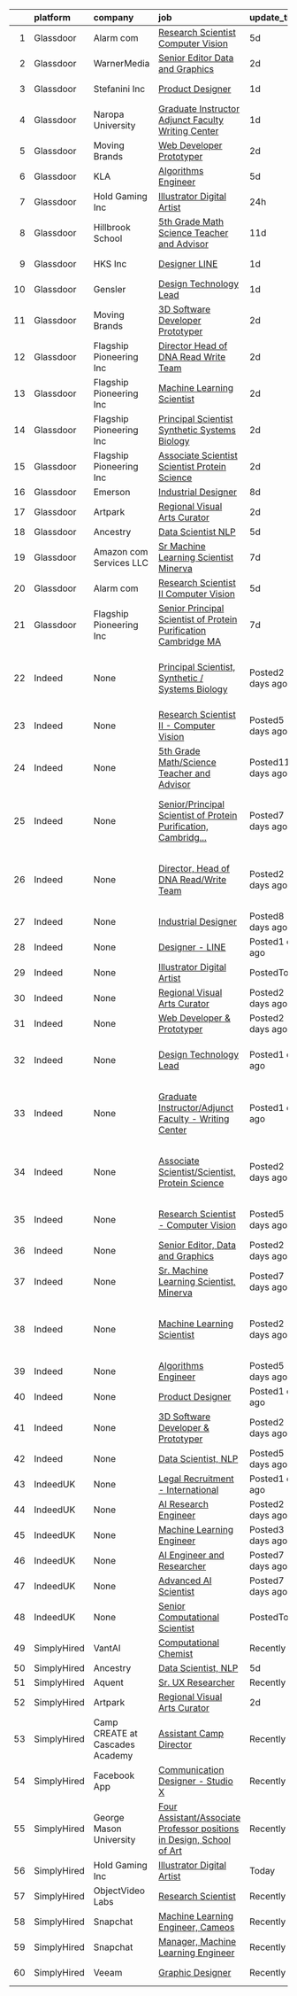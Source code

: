 

|    | platform    | company                         | job                                                                                                                                                                                                                                                                                                                               | update_time       | location                                     |
|---:|:------------|:--------------------------------|:----------------------------------------------------------------------------------------------------------------------------------------------------------------------------------------------------------------------------------------------------------------------------------------------------------------------------------|:------------------|:---------------------------------------------|
|  1 | Glassdoor   | Alarm com                       | [Research Scientist   Computer Vision](https://www.glassdoor.com/partner/jobListing.htm?pos=119&ao=1136043&s=58&guid=0000017e523209dab93104b05582e96e&src=GD_JOB_AD&t=SR&vt=w&ea=1&cs=1_54af4b4f&cb=1642056518649&jobListingId=1007550762373&jrtk=3-0-1fp9342nuhir7801-1fp9342o9u1vd800-791e2c9cc87ca1f3-)                        | 5d                | Tysons Corner, VA                            |
|  2 | Glassdoor   | WarnerMedia                     | [Senior Editor  Data and Graphics](https://www.glassdoor.com/partner/jobListing.htm?pos=113&ao=1136043&s=58&guid=0000017e523209dab93104b05582e96e&src=GD_JOB_AD&t=SR&vt=w&cs=1_de42320a&cb=1642056518648&jobListingId=1007557873705&jrtk=3-0-1fp9342nuhir7801-1fp9342o9u1vd800-3a264d14baa47314-)                                 | 2d                | New York, NY                                 |
|  3 | Glassdoor   | Stefanini  Inc                  | [Product Designer](https://www.glassdoor.com/partner/jobListing.htm?pos=104&ao=1136043&s=58&guid=0000017e523209dab93104b05582e96e&src=GD_JOB_AD&t=SR&vt=w&ea=1&cs=1_6052af24&cb=1642056518646&jobListingId=1007561232479&jrtk=3-0-1fp9342nuhir7801-1fp9342o9u1vd800-905e1891355e41f2-)                                            | 1d                | Dearborn, MI                                 |
|  4 | Glassdoor   | Naropa University               | [Graduate Instructor Adjunct Faculty   Writing Center](https://www.glassdoor.com/partner/jobListing.htm?pos=117&ao=1136043&s=58&guid=0000017e523209dab93104b05582e96e&src=GD_JOB_AD&t=SR&vt=w&cs=1_92009d3f&cb=1642056518649&jobListingId=1007561094047&jrtk=3-0-1fp9342nuhir7801-1fp9342o9u1vd800-0b5e5db051ad022d-)             | 1d                | Boulder, CO                                  |
|  5 | Glassdoor   | Moving Brands                   | [Web Developer   Prototyper](https://www.glassdoor.com/partner/jobListing.htm?pos=118&ao=1136043&s=58&guid=0000017e523209dab93104b05582e96e&src=GD_JOB_AD&t=SR&vt=w&ea=1&cs=1_d27eee42&cb=1642056518649&jobListingId=1007558116790&jrtk=3-0-1fp9342nuhir7801-1fp9342o9u1vd800-c21fa743a870d49d-)                                  | 2d                | Los Angeles, CA                              |
|  6 | Glassdoor   | KLA                             | [Algorithms Engineer](https://www.glassdoor.com/partner/jobListing.htm?pos=107&ao=1136043&s=58&guid=0000017e523209dab93104b05582e96e&src=GD_JOB_AD&t=SR&vt=w&cs=1_8e316659&cb=1642056518648&jobListingId=1007551311170&jrtk=3-0-1fp9342nuhir7801-1fp9342o9u1vd800-3b17779374714fed-)                                              | 5d                | Ann Arbor, MI                                |
|  7 | Glassdoor   | Hold Gaming Inc                 | [Illustrator Digital Artist](https://www.glassdoor.com/partner/jobListing.htm?pos=102&ao=1136043&s=58&guid=0000017e523209dab93104b05582e96e&src=GD_JOB_AD&t=SR&vt=w&ea=1&cs=1_538e2288&cb=1642056518646&jobListingId=1007563023323&jrtk=3-0-1fp9342nuhir7801-1fp9342o9u1vd800-794f736598300c66-)                                  | 24h               | Remote                                       |
|  8 | Glassdoor   | Hillbrook School                | [5th Grade Math Science Teacher and Advisor](https://www.glassdoor.com/partner/jobListing.htm?pos=116&ao=1136043&s=58&guid=0000017e523209dab93104b05582e96e&src=GD_JOB_AD&t=SR&vt=w&cs=1_8caac78a&cb=1642056518649&jobListingId=1007537774037&jrtk=3-0-1fp9342nuhir7801-1fp9342o9u1vd800-491c8e2b3222c27f-)                       | 11d               | Los Gatos, CA                                |
|  9 | Glassdoor   | HKS  Inc                        | [Designer   LINE](https://www.glassdoor.com/partner/jobListing.htm?pos=103&ao=1136043&s=58&guid=0000017e523209dab93104b05582e96e&src=GD_JOB_AD&t=SR&vt=w&cs=1_eec0ea34&cb=1642056518646&jobListingId=1007561349962&jrtk=3-0-1fp9342nuhir7801-1fp9342o9u1vd800-e222c613407c9249-)                                                  | 1d                | Los Angeles, CA                              |
| 10 | Glassdoor   | Gensler                         | [Design Technology Lead](https://www.glassdoor.com/partner/jobListing.htm?pos=121&ao=1136043&s=58&guid=0000017e523209dab93104b05582e96e&src=GD_JOB_AD&t=SR&vt=w&cs=1_c5af05c0&cb=1642056518649&jobListingId=1007561243972&jrtk=3-0-1fp9342nuhir7801-1fp9342o9u1vd800-7b0f67b02a14fd22-)                                           | 1d                | Washington, DC                               |
| 11 | Glassdoor   | Moving Brands                   | [3D Software Developer   Prototyper](https://www.glassdoor.com/partner/jobListing.htm?pos=120&ao=1136043&s=58&guid=0000017e523209dab93104b05582e96e&src=GD_JOB_AD&t=SR&vt=w&ea=1&cs=1_87db1717&cb=1642056518649&jobListingId=1007558116838&jrtk=3-0-1fp9342nuhir7801-1fp9342o9u1vd800-52f304a3ae5de741-)                          | 2d                | San Francisco, CA                            |
| 12 | Glassdoor   | Flagship Pioneering  Inc        | [Director  Head of DNA Read Write Team](https://www.glassdoor.com/partner/jobListing.htm?pos=114&ao=1136043&s=58&guid=0000017e523209dab93104b05582e96e&src=GD_JOB_AD&t=SR&vt=w&cs=1_fbdec71d&cb=1642056518648&jobListingId=1007558680567&jrtk=3-0-1fp9342nuhir7801-1fp9342o9u1vd800-ebf123a359bcbabc-)                            | 2d                | Cambridge, MA                                |
| 13 | Glassdoor   | Flagship Pioneering  Inc        | [Machine Learning Scientist](https://www.glassdoor.com/partner/jobListing.htm?pos=112&ao=1136043&s=58&guid=0000017e523209dab93104b05582e96e&src=GD_JOB_AD&t=SR&vt=w&ea=1&cs=1_d528f4c5&cb=1642056518648&jobListingId=1007557485367&jrtk=3-0-1fp9342nuhir7801-1fp9342o9u1vd800-f29542b9d0dc206b-)                                  | 2d                | Cambridge, MA                                |
| 14 | Glassdoor   | Flagship Pioneering  Inc        | [Principal Scientist  Synthetic   Systems Biology](https://www.glassdoor.com/partner/jobListing.htm?pos=110&ao=1136043&s=58&guid=0000017e523209dab93104b05582e96e&src=GD_JOB_AD&t=SR&vt=w&ea=1&cs=1_9b84ed45&cb=1642056518648&jobListingId=1007557485365&jrtk=3-0-1fp9342nuhir7801-1fp9342o9u1vd800-2f83cab341cb0bcb-)            | 2d                | Cambridge, MA                                |
| 15 | Glassdoor   | Flagship Pioneering  Inc        | [Associate Scientist Scientist  Protein Science](https://www.glassdoor.com/partner/jobListing.htm?pos=108&ao=1136043&s=58&guid=0000017e523209dab93104b05582e96e&src=GD_JOB_AD&t=SR&vt=w&cs=1_765f7df4&cb=1642056518648&jobListingId=1007557485389&jrtk=3-0-1fp9342nuhir7801-1fp9342o9u1vd800-e6cc29914b9a624a-)                   | 2d                | Cambridge, MA                                |
| 16 | Glassdoor   | Emerson                         | [Industrial Designer](https://www.glassdoor.com/partner/jobListing.htm?pos=111&ao=1136043&s=58&guid=0000017e523209dab93104b05582e96e&src=GD_JOB_AD&t=SR&vt=w&cs=1_b71a8933&cb=1642056518648&jobListingId=1007542923149&jrtk=3-0-1fp9342nuhir7801-1fp9342o9u1vd800-70d2171d1abd0f30-)                                              | 8d                | Elyria, OH                                   |
| 17 | Glassdoor   | Artpark                         | [Regional Visual Arts Curator](https://www.glassdoor.com/partner/jobListing.htm?pos=109&ao=1136043&s=58&guid=0000017e523209dab93104b05582e96e&src=GD_JOB_AD&t=SR&vt=w&ea=1&cs=1_047e7fc3&cb=1642056518648&jobListingId=1007555205738&jrtk=3-0-1fp9342nuhir7801-1fp9342o9u1vd800-d356463e690ac127-)                                | 2d                | Lewiston, NY                                 |
| 18 | Glassdoor   | Ancestry                        | [Data Scientist  NLP](https://www.glassdoor.com/partner/jobListing.htm?pos=101&ao=1136043&s=58&guid=0000017e523209dab93104b05582e96e&src=GD_JOB_AD&t=SR&vt=w&cs=1_88c7a469&cb=1642056518646&jobListingId=1007551682384&jrtk=3-0-1fp9342nuhir7801-1fp9342o9u1vd800-17debaaebce90917-)                                              | 5d                | Remote                                       |
| 19 | Glassdoor   | Amazon com Services LLC         | [Sr  Machine Learning Scientist  Minerva](https://www.glassdoor.com/partner/jobListing.htm?pos=105&ao=1136043&s=58&guid=0000017e523209dab93104b05582e96e&src=GD_JOB_AD&t=SR&vt=w&cs=1_9f5bedaf&cb=1642056518647&jobListingId=1007544211251&jrtk=3-0-1fp9342nuhir7801-1fp9342o9u1vd800-604f1bf7b2bf513a-)                          | 7d                | San Diego, CA                                |
| 20 | Glassdoor   | Alarm com                       | [Research Scientist II   Computer Vision](https://www.glassdoor.com/partner/jobListing.htm?pos=115&ao=1136043&s=58&guid=0000017e523209dab93104b05582e96e&src=GD_JOB_AD&t=SR&vt=w&ea=1&cs=1_5ce5877b&cb=1642056518649&jobListingId=1007550762387&jrtk=3-0-1fp9342nuhir7801-1fp9342o9u1vd800-514a737709595398-)                     | 5d                | Tysons Corner, VA                            |
| 21 | Glassdoor   | Flagship Pioneering  Inc        | [Senior Principal Scientist of Protein Purification  Cambridge MA](https://www.glassdoor.com/partner/jobListing.htm?pos=106&ao=1136043&s=58&guid=0000017e523209dab93104b05582e96e&src=GD_JOB_AD&t=SR&vt=w&cs=1_d5840cda&cb=1642056518647&jobListingId=1007546223416&jrtk=3-0-1fp9342nuhir7801-1fp9342o9u1vd800-fae9618b818a2f94-) | 7d                | Cambridge, MA                                |
| 22 | Indeed      | None                            | [Principal Scientist, Synthetic / Systems Biology](https://www.indeed.com/rc/clk?jk=2f83cab341cb0bcb&fccid=22489c4990c80a96&vjs=3)                                                                                                                                                                                                | Posted2 days ago  | Cambridge, MA 02142 (Kendall Square area)    |
| 23 | Indeed      | None                            | [Research Scientist II - Computer Vision](https://www.indeed.com/rc/clk?jk=514a737709595398&fccid=18061989e771e071&vjs=3)                                                                                                                                                                                                         | Posted5 days ago  | Tysons, VA 22102+1 location                  |
| 24 | Indeed      | None                            | [5th Grade Math/Science Teacher and Advisor](https://www.indeed.com/rc/clk?jk=491c8e2b3222c27f&fccid=a1c87d716881af96&vjs=3)                                                                                                                                                                                                      | Posted11 days ago | Los Gatos, CA 95032                          |
| 25 | Indeed      | None                            | [Senior/Principal Scientist of Protein Purification, Cambridg...](https://www.indeed.com/rc/clk?jk=fae9618b818a2f94&fccid=22489c4990c80a96&vjs=3)                                                                                                                                                                                 | Posted7 days ago  | Cambridge, MA 02142 (Kendall Square area)    |
| 26 | Indeed      | None                            | [Director, Head of DNA Read/Write Team](https://www.indeed.com/rc/clk?jk=ebf123a359bcbabc&fccid=22489c4990c80a96&vjs=3)                                                                                                                                                                                                           | Posted2 days ago  | Cambridge, MA 02142 (Kendall Square area)    |
| 27 | Indeed      | None                            | [Industrial Designer](https://www.indeed.com/rc/clk?jk=70d2171d1abd0f30&fccid=c3d73a6fd53e8543&vjs=3)                                                                                                                                                                                                                             | Posted8 days ago  | Elyria, OH                                   |
| 28 | Indeed      | None                            | [Designer - LINE](https://www.indeed.com/rc/clk?jk=e222c613407c9249&fccid=1cdd0435d32bb986&vjs=3)                                                                                                                                                                                                                                 | Posted1 day ago   | Los Angeles, CA                              |
| 29 | Indeed      | None                            | [Illustrator Digital Artist](https://www.indeed.com/company/Hold-Gaming-Inc/jobs/Illustrator-Digital-Artist-794f736598300c66?fccid=1d6d77aa185f7d5d&vjs=3)                                                                                                                                                                        | PostedToday       | Remote                                       |
| 30 | Indeed      | None                            | [Regional Visual Arts Curator](https://www.indeed.com/company/Artpark/jobs/Regional-Visual-Arts-Curator-d356463e690ac127?fccid=6976e9e5afa3c200&vjs=3)                                                                                                                                                                            | Posted2 days ago  | Lewiston, NY 14092                           |
| 31 | Indeed      | None                            | [Web Developer & Prototyper](https://www.indeed.com/rc/clk?jk=c21fa743a870d49d&fccid=c77b14e3229a5562&vjs=3)                                                                                                                                                                                                                      | Posted2 days ago  | Los Angeles, CA                              |
| 32 | Indeed      | None                            | [Design Technology Lead](https://www.indeed.com/rc/clk?jk=7b0f67b02a14fd22&fccid=2794a4cf4bd23b43&vjs=3)                                                                                                                                                                                                                          | Posted1 day ago   | Washington, DC 20006 (Downtown area)         |
| 33 | Indeed      | None                            | [Graduate Instructor/Adjunct Faculty - Writing Center](https://www.indeed.com/rc/clk?jk=0b5e5db051ad022d&fccid=86e06d6e34ca5a1c&vjs=3)                                                                                                                                                                                            | Posted1 day ago   | Boulder, CO 80302 (Colorado University area) |
| 34 | Indeed      | None                            | [Associate Scientist/Scientist, Protein Science](https://www.indeed.com/rc/clk?jk=e6cc29914b9a624a&fccid=22489c4990c80a96&vjs=3)                                                                                                                                                                                                  | Posted2 days ago  | Cambridge, MA 02142 (Kendall Square area)    |
| 35 | Indeed      | None                            | [Research Scientist - Computer Vision](https://www.indeed.com/rc/clk?jk=791e2c9cc87ca1f3&fccid=18061989e771e071&vjs=3)                                                                                                                                                                                                            | Posted5 days ago  | Tysons, VA 22102+1 location                  |
| 36 | Indeed      | None                            | [Senior Editor, Data and Graphics](https://www.indeed.com/rc/clk?jk=3a264d14baa47314&fccid=fdb210f6a49b1c13&vjs=3)                                                                                                                                                                                                                | Posted2 days ago  | New York, NY                                 |
| 37 | Indeed      | None                            | [Sr. Machine Learning Scientist, Minerva](https://www.indeed.com/rc/clk?jk=604f1bf7b2bf513a&fccid=fe2d21eef233e94a&vjs=3)                                                                                                                                                                                                         | Posted7 days ago  | San Diego, CA                                |
| 38 | Indeed      | None                            | [Machine Learning Scientist](https://www.indeed.com/rc/clk?jk=f29542b9d0dc206b&fccid=22489c4990c80a96&vjs=3)                                                                                                                                                                                                                      | Posted2 days ago  | Cambridge, MA 02142 (Kendall Square area)    |
| 39 | Indeed      | None                            | [Algorithms Engineer](https://www.indeed.com/rc/clk?jk=3b17779374714fed&fccid=c8fc142c28286059&vjs=3)                                                                                                                                                                                                                             | Posted5 days ago  | Ann Arbor, MI                                |
| 40 | Indeed      | None                            | [Product Designer](https://www.indeed.com/rc/clk?jk=905e1891355e41f2&fccid=7e646b8cb4a11b13&vjs=3)                                                                                                                                                                                                                                | Posted1 day ago   | Dearborn, MI                                 |
| 41 | Indeed      | None                            | [3D Software Developer & Prototyper](https://www.indeed.com/rc/clk?jk=52f304a3ae5de741&fccid=c77b14e3229a5562&vjs=3)                                                                                                                                                                                                              | Posted2 days ago  | San Francisco, CA                            |
| 42 | Indeed      | None                            | [Data Scientist, NLP](https://www.indeed.com/rc/clk?jk=17debaaebce90917&fccid=8a644f7a25dca5dc&vjs=3)                                                                                                                                                                                                                             | Posted5 days ago  | Remote                                       |
| 43 | IndeedUK    | None                            | [Legal Recruitment - International](https://uk.indeed.com/rc/clk?jk=f6b4d43ad19e289b&fccid=6f64af2a0371f68c&vjs=3)                                                                                                                                                                                                                | Posted1 day ago   | Manchester                                   |
| 44 | IndeedUK    | None                            | [AI Research Engineer](https://uk.indeed.com/rc/clk?jk=0d68b6bb9035446e&fccid=9353252f275fbb30&vjs=3)                                                                                                                                                                                                                             | Posted2 days ago  | London                                       |
| 45 | IndeedUK    | None                            | [Machine Learning Engineer](https://uk.indeed.com/rc/clk?jk=afb06e76023935d2&fccid=9353252f275fbb30&vjs=3)                                                                                                                                                                                                                        | Posted3 days ago  | London                                       |
| 46 | IndeedUK    | None                            | [AI Engineer and Researcher](https://uk.indeed.com/rc/clk?jk=971dae2ec6aa8ce6&fccid=9353252f275fbb30&vjs=3)                                                                                                                                                                                                                       | Posted7 days ago  | London                                       |
| 47 | IndeedUK    | None                            | [Advanced AI Scientist](https://uk.indeed.com/rc/clk?jk=ded49cb56db9652f&fccid=f754b71a46a65c3c&vjs=3)                                                                                                                                                                                                                            | Posted7 days ago  | London                                       |
| 48 | IndeedUK    | None                            | [Senior Computational Scientist](https://uk.indeed.com/rc/clk?jk=5311d84c7bebf1d1&fccid=003656df63cede32&vjs=3)                                                                                                                                                                                                                   | PostedToday       | Cambridge CB21 6GH                           |
| 49 | SimplyHired | VantAI                          | [Computational Chemist](https://www.simplyhired.com/job/aJcGKwc82WK-vSKr6RRi2JY50VCViO-wQDclh-ARe_K3c3WGxgtnhA?q=generative+art)                                                                                                                                                                                                  | Recently          | New York, NY                                 |
| 50 | SimplyHired | Ancestry                        | [Data Scientist, NLP](https://www.simplyhired.com/job/hDBWwCCgv1Om1ehuOfQ70N54XF-mt2pgolc8vyFqnAvaW3D_Fl0kfQ?q=generative+art)                                                                                                                                                                                                    | 5d                | Remote                                       |
| 51 | SimplyHired | Aquent                          | [Sr. UX Researcher](https://www.simplyhired.com/job/355Oy0CpR4lq3bdcShdWgsewX5AEUhmsvdv34wFXB7ntJ6VShss46A?q=generative+art)                                                                                                                                                                                                      | Recently          | Spring, TX                                   |
| 52 | SimplyHired | Artpark                         | [Regional Visual Arts Curator](https://www.simplyhired.com/job/MWJqAWppGgXvynvbFDAF23NQYUi3_EJ-mdbakUcWtKs09gFX2QGdPw?q=generative+art)                                                                                                                                                                                           | 2d                | Lewiston, NY                                 |
| 53 | SimplyHired | Camp CREATE at Cascades Academy | [Assistant Camp Director](https://www.simplyhired.com/job/CD7Cpnjm2fwPYt7jehNGnx8ZO329mdL9z1FNyNhOs1gLQuho_O_Hjg?q=generative+art)                                                                                                                                                                                                | Recently          | Bend, OR                                     |
| 54 | SimplyHired | Facebook App                    | [Communication Designer - Studio X](https://www.simplyhired.com/job/Q1So4rlqk_xx8iZWHmO1MZwaBp3Znec_gksGCa9wZ2vBQz4GL8XPjQ?q=generative+art)                                                                                                                                                                                      | Recently          | Remote +1 location                           |
| 55 | SimplyHired | George Mason University         | [Four Assistant/Associate Professor positions in Design, School of Art](https://www.simplyhired.com/job/4Zqwlgvd4XmsyE58AagC1YV7-v0PyQlGQ7cbW1NyeWbEDz4v0vWSYA?q=generative+art)                                                                                                                                                  | Recently          | Fairfax, VA                                  |
| 56 | SimplyHired | Hold Gaming Inc                 | [Illustrator Digital Artist](https://www.simplyhired.com/job/D7amDFNdP3VFlWPEE-40uRBNQc58F6RVZ36gS2BhJsW9VX0HyVO-tg?q=generative+art)                                                                                                                                                                                             | Today             | Remote                                       |
| 57 | SimplyHired | ObjectVideo Labs                | [Research Scientist](https://www.simplyhired.com/job/N0c0E_zh9jeltQbILJ5kJF-DYPT_jiGHBJYFUN1IUVmpfaoO_8s6Vg?q=generative+art)                                                                                                                                                                                                     | Recently          | Tysons, VA                                   |
| 58 | SimplyHired | Snapchat                        | [Machine Learning Engineer, Cameos](https://www.simplyhired.com/job/fwAuJrgJfEXUOa2FAF6t9CIsR2RhZgNPsVw038IDj29xY-kWuSmCEQ?q=generative+art)                                                                                                                                                                                      | Recently          | Los Angeles, CA                              |
| 59 | SimplyHired | Snapchat                        | [Manager, Machine Learning Engineer](https://www.simplyhired.com/job/GalyobppUV1QN2I_XhRDFz0-VfNaTulFPqM1E_bUfUtIs1q7f_BxnQ?q=generative+art)                                                                                                                                                                                     | Recently          | Los Angeles, CA                              |
| 60 | SimplyHired | Veeam                           | [Graphic Designer](https://www.simplyhired.com/job/qN2kjU17hMOP8QUqQU086k4DzsanGV3qYqOAxMwSKv3p_6AHFBJN0A?q=generative+art)                                                                                                                                                                                                       | Recently          | Alpharetta, GA                               |
